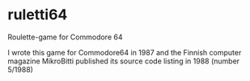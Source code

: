 # ruletti64
Roulette-game for Commodore 64

I wrote this game for Commodore64 in 1987 and the Finnish computer magazine MikroBitti published its source code listing in 1988 (number 5/1988)
